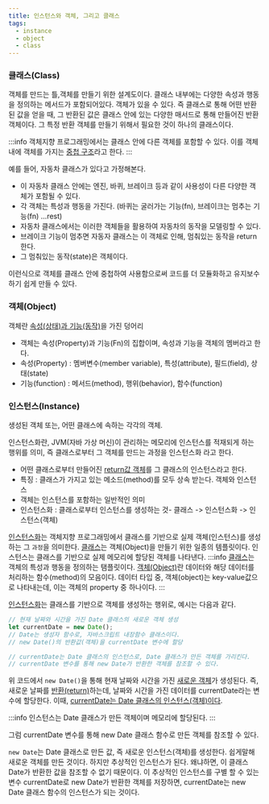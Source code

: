 ```yaml
---
title: 인스턴스와 객체, 그리고 클래스
tags:
  - instance
  - object
  - class
---
```


### 클래스(Class)

객체를 만드는 틀,객체를 만들기 위한 설계도이다. 클래스 내부에는 다양한 속성과 행동을 정의하는 메서드가 포함되어있다.
객체가 있을 수 있다. 즉 클래스로 통해 어떤 반환된 값을 얻을 때,
그 반환된 값은 클래스 안에 있는 다양한 매서드로 통해 만들어진 반환 객체이다. 그 특정 반환 객체를 만들기 위해서 필요한 것이 하나의 클래스이다.

:::info
객체지향 프로그래밍에서는 클래스 안에 다른 객체를 포함할 수 있다.
이를 객체 내에 객체를 가지는 [중첩 구조](#)라고 한다.
:::

예를 들어, 자동차 클래스가 있다고 가정해본다.

- 이 자동차 클래스 안에는 엔진, 바퀴, 브레이크 등과 같이 사용성이 다른 다양한 객체가 포함될 수 있다.
- 각 객체는 특성과 행동을 가진다. (바퀴는 굴러가는 기능(fn), 브레이크는 멈추는 기능(fn) ...rest)
- 자동차 클래스에서는 이러한 객체들을 활용하여 자동차의 동작을 모델링할 수 있다.
- 브레이크 기능이 멈추면 자동자 클래스는 이 객체로 인해, 멈춰있는 동작을 return 한다.
- 그 멈춰있는 동작(state)은 객체이다.

이런식으로 객체를 클래스 안에 중첩하여 사용함으로써 코드를 더 모듈화하고 유지보수하기 쉽게 만들 수 있다.

### 객체(Object)

객체란 [속성(상태)과 기능(동작)](#)을 가진 덩어리

- 객체는 속성(Property)과 기능(Fn)의 집합이며, 속성과 기능을 객체의 멤버라고 한다.
- 속성(Property) : 멤버변수(member variable), 특성(attribute), 필드(field), 상태(state)
- 기능(function) : 메서드(method), 행위(behavior), 함수(function)

### 인스턴스(Instance)

생성된 객체 또는, 어떤 클래스에 속하는 각각의 객체.

인스턴스화란, JVM(자바 가상 머신)이 관리하는 메모리에 인스턴스를 적재되게 하는 행위를 의미, 즉 클래스로부터 그 객체를 만드는 과정을 인스턴스화 라고 한다.

- 어떤 클래스로부터 만들어진 [return값 객체](#)를 그 클래스의 인스턴스라고 한다.
- 특징 : 클래스가 가지고 있는 메소드(method)를 모두 상속 받는다. 객체와 인스턴스
- 객체는 인스턴스를 포함하는 일반적인 의미
- 인스턴스화 : 클래스로부터 인스턴스를 생성하는 것- 클래스 -> 인스턴스화 -> 인스턴스(객체)

[인스턴스화](#)는 객체지향 프로그래밍에서 클래스를 기반으로 실제 객체(인스턴스)를 생성하는 그 `과정`을 의미한다.
[클래스](#)는 객체(Object)을 만들기 위한 일종의 템플릿이다. 인스턴스는 클래스를 기반으로 실제 메모리에 할당된 객체를 나타낸다.
:::info
[클래스](#)는 객체의 특성과 행동을 정의하는 탬플릿이다.
[객체(Object)](#)란 데이터와 해당 데이터를 처리하는 함수(method)의 모음이다. 데이터 타입 중, 객체(object)는 key-value값으로 나타내는데, 이는 객체의 property 중 하나이다.
:::

[인스턴스화](#)는 클래스를 기반으로 객체를 생성하는 행위로, 예시는 다음과 같다.

```jsx title="index.js"
// 현재 날짜와 시간을 가진 Date 클래스의 새로운 객체 생성
let currentDate = new Date();
// Date는 생성자 함수로, 자바스크립트 내장함수 클래스이다.
// new Date()의 반환값(객체)을 currentDate 변수에 할당

// currentDate는 Date 클래스의 인스턴스로, Date 클래스가 만든 객체를 가리킨다.
// currentDate 변수를 통해 new Date가 반환한 객체를 참조할 수 있다.
```

위 코드에서 `new Date()`을 통해 현재 날짜와 시간을 가진 [새로운 객체](#)가 생성된다.
즉, 새로운 날짜를 [반환(return)](#)하는데, 날짜와 시간을 가진 데이터를 currentDate라는 변수에 할당한다.
이때, [currentDate는 Date 클래스의 인스턴스(객체)이다](#).

:::info
인스턴스는 Date 클래스가 만든 객체이며 메모리에 할당된다.
:::

그럼 currentDate 변수를 통해 new Date 클래스 함수로 만든 객체를 참조할 수 있다.

`new Date`는 Date 클래스로 만든 값, 즉 새로운 인스턴스(객체)를 생성한다. 쉽게말해 새로운 객체를 만든 것이다. 하지만 추상적인 인스턴스가 된다.
왜냐하면, 이 클래스 Date가 반환한 값을 참조할 수 없기 때문이다. 이 추상적인 인스턴스를 구별 할 수 있는 변수 currentDate로
new Date가 반환한 객체를 저장하면, currentDate는 new Date 클래스 함수의 인스턴스가 되는 것이다.
